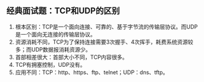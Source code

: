 ## 经典面试题：TCP和UDP的区别
1. 根本区别：TCP是一个面向连接、可靠的、基于字节流的传输层协议。而UDP是一个面向无连接的传输层协议。
2. 资源消耗不同，TCP为了保持连接需要3次握手、4次挥手，耗费系统资源较多；而UDP数据报消耗资源少。
3. 首部相差很大：首部大小不同，TCP内容很多。
4. TCP有拥塞控制，UDP没有。
5. 应用不同：TCP：http、https、ftp、telnet；UDP：dns、tftp。